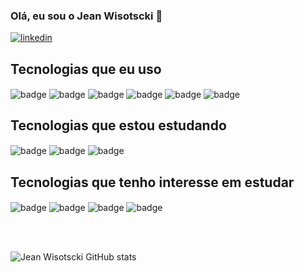 ### Olá, eu sou o Jean Wisotscki 👋

[![linkedin](https://img.shields.io/badge/LinkedIn-0077B5?style=for-the-badge&logo=linkedin&logoColor=white)](https://www.linkedin.com/in/jean-wisotscki/)

## Tecnologias que eu uso

<div style="display: inline-block">
  <img align="center" src="https://img.shields.io/badge/JavaScript-F7DF1E?style=for-the-badge&logo=javascript&logoColor=black" alt="badge" />
  <img align="center" src="https://img.shields.io/badge/React-20232A?style=for-the-badge&logo=react&logoColor=61DAFB" alt="badge" />
  <img align="center" src="https://img.shields.io/badge/Sass-CC6699?style=for-the-badge&logo=sass&logoColor=white" alt="badge" />
  <img align="center" src="https://img.shields.io/badge/HTML5-E34F26?style=for-the-badge&logo=html5&logoColor=white" alt="badge" />
  <img align="center" src="https://img.shields.io/badge/CSS3-1572B6?style=for-the-badge&logo=css3&logoColor=white" alt="badge" />
  <img align="center" src="https://img.shields.io/badge/git-%23F05033.svg?style=for-the-badge&logo=git&logoColor=white" alt="badge" />
</div>

<br>

## Tecnologias que estou estudando

<div style="display: inline-block">
  <img align="center" src="https://img.shields.io/badge/React-20232A?style=for-the-badge&logo=react&logoColor=61DAFB" alt="badge" />
  <img align="center" src="https://img.shields.io/badge/TypeScript-007ACC?style=for-the-badge&logo=typescript&logoColor=white" alt="badge" />
  <img align="center" src="https://img.shields.io/badge/Node.js-43853D?style=for-the-badge&logo=node.js&logoColor=white" alt="badge" />
</div>

<br>

## Tecnologias que tenho interesse em estudar

<div style="display: inline-block">
  <img align="center" src="https://img.shields.io/badge/Tailwind_CSS-38B2AC?style=for-the-badge&logo=tailwind-css&logoColor=white" alt="badge" />
  <img align="center" src="https://img.shields.io/badge/Vue.js-35495E?style=for-the-badge&logo=vue.js&logoColor=4FC08D" alt="badge" />
  <img align="center" src="https://img.shields.io/badge/MongoDB-4EA94B?style=for-the-badge&logo=mongodb&logoColor=white" alt="badge" />
  <img align="center" src="https://img.shields.io/badge/PostgreSQL-316192?style=for-the-badge&logo=postgresql&logoColor=white" alt="badge" />  
</div>

<br><br>

![Jean Wisotscki GitHub stats](https://github-readme-stats.vercel.app/api?username=jeanwisotscki&show_icons=true&theme=dracula)
